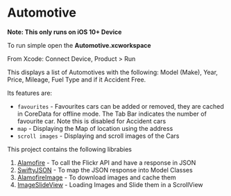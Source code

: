 # Automotive

**Note: This only runs on iOS 10+ Device**

To run simple open the **Automotive.xcworkspace**

From Xcode: Connect Device, Product > Run

This displays a list of Automotives with the following: Model (Make), Year, Price, Mileage, Fuel Type and if it Accident Free. 

Its features are:

- ```favourites``` - Favourites cars can be added or removed, they are cached in CoreData for offline mode. The Tab Bar indicates the number of favourite car. Note this is disabled for Accident cars
- ```map``` - Displaying the Map of location using the address 
- ```scroll images``` - Displaying and scroll images of the Cars

This project contains the following librabies

1. [Alamofire](https://github.com/Alamofire/Alamofire) - To call the Flickr API and have a response in JSON
2. [SwiftyJSON](https://github.com/SwiftyJSON/SwiftyJSON) - To map the JSON response into Model Classes
3. [AlamofireImage](https://github.com/Alamofire/AlamofireImage) - To download images and cache them
4. [ImageSlideView](https://github.com/zvonicek/ImageSlideshow) - Loading Images and Slide them in a ScrollView
